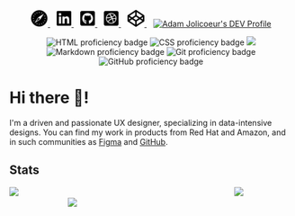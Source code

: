 <p align="center">
  <a href="https://www.adamjolicoeur.com" target="top" alt="Link to Adam's personal site - adamjolicoeur.com">
    <img alt="Personal Website" height="30" src="https://github.com/AdamJ/AdamJ/blob/main/assets/icons/safari-brands.svg?raw=true">
  </a>&nbsp;&nbsp;
  <a href="https://www.linkedin.com/in/ajjolicoeur/" target="top" alt="Link to Adam's LinkedIn profile">
    <img alt="LinkedIn" height="30" src="https://github.com/AdamJ/AdamJ/blob/main/assets/icons/linkedin-brands.svg?raw=true">
  </a>&nbsp;&nbsp;
  <a href="https://github.com/AdamJ" target="top" alt="Link to Adam's GitHub profile">
    <img alt="GitHub" height="30" src="https://github.com/AdamJ/AdamJ/blob/main/assets/icons/github-square-brands.svg?raw=true">
  </a>&nbsp;&nbsp;
  <a href="https://dribbble.com/ajolicoeur" target="top" alt="Link to Adam's Dribbble profile">
    <img alt="Dribbble" height="30" src="https://github.com/AdamJ/AdamJ/blob/main/assets/icons/dribbble-square-brands.svg?raw=true">
  </a>&nbsp;&nbsp;
  <a href="https://codepen.io/AdamJ" target="top" alt="Link to Adam's CodePen.io">
    <img alt="CodePen" height="30" src="https://github.com/AdamJ/AdamJ/blob/main/assets/icons/codepen-brands.svg?raw=true">
  </a>&nbsp;&nbsp;
  <a href="https://dev.to/adamj" target="top">
    <img src="https://d2fltix0v2e0sb.cloudfront.net/dev-badge.svg" alt="Adam Jolicoeur's DEV Profile" height="30" width="30">
  </a>
</p>
<p align="center">
  <img src="https://img.shields.io/badge/html5%20-%23E34F26.svg?&style=for-the-badge&logo=html5&logoColor=white" alt="HTML proficiency badge" aria-hidden="true" />
  <img src="https://img.shields.io/badge/css3%20-%231572B6.svg?&style=for-the-badge&logo=css3&logoColor=white" alt="CSS proficiency badge" aria-hidden="true"/>
  <img src="https://img.shields.io/badge/SASS%20-hotpink.svg?&style=for-the-badge&logo=SASS&logoColor=white" aria-hidden="true"/>
  <img src="https://img.shields.io/badge/markdown-%23000000.svg?&style=for-the-badge&logo=markdown&logoColor=white" alt="Markdown proficiency badge" aria-hidden="true"/>
  <img src="https://img.shields.io/badge/git%20-%23F05033.svg?&style=for-the-badge&logo=git&logoColor=white" alt="Git proficiency badge" aria-hidden="true"/>
  <img src="https://img.shields.io/badge/github%20-%23121011.svg?&style=for-the-badge&logo=github&logoColor=white" alt="GitHub proficiency badge" aria-hidden="true"/>
</p>

# Hi there 👋!

I'm a driven and passionate UX designer, specializing in data-intensive designs. You can find my work in products from Red Hat and Amazon, and in such communities as [Figma]() and [GitHub]().

## Stats
<img src="https://visitor-badge.laobi.icu/badge?page_id=page.id" aria-hidden="true">

<img align="left" src="https://github-readme-stats.vercel.app/api?username=AdamJ&show_icons=true&bg_color=45,45485e,00d4ff&text_color=fff&icon_color=fff&title_color=fff&include_all_commits=true" width="400px" aria-hidden="true">
<img align="right" src="https://github-readme-stats.vercel.app/api/top-langs/?username=AdamJ&layout=compact" width="400px" aria-hidden="true">

<!--
Icons from https://fontawesome.com
Stats from https://github.com/anuraghazra/github-readme-stats
-->
